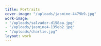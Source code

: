 ```yaml
---
title: Portraits
cover-image: "/uploads/jasmine-4479b9.jpg"
work-image:
- "/uploads/salvador-d158aa.jpg"
- "/uploads/jasmine4-135eb2.jpg"
- "/uploads/charlie.jpg"
layout: work
---
```


